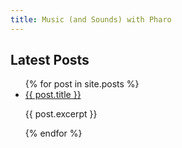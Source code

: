 ```yaml
---
title: Music (and Sounds) with Pharo
---
```


## Latest Posts



<ul>
{% for post in site.posts %}
  <li>
    <a href="{{ post.url }}">{{ post.title }}</a>
    <p>{{ post.excerpt }}</p> <!-- Display post excerpts -->
  </li>
{% endfor %}
</ul>
